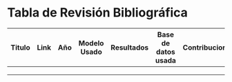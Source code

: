 # Tabla de Revisión Bibliográfica
| Titulo | Link | Año | Modelo Usado | Resultados | Base de datos usada | Contribuciones |  
|--------|------|-----|--------------|------------|---------------------|----------------|
|        |      |     |              |            |                     |                |   
|        |      |     |              |            |                     |                |   
|        |      |     |              |            |                     |                |  
